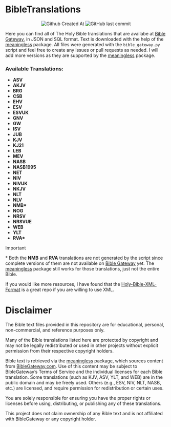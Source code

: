 # BibleTranslations
<p align=center>
  <img alt="Github Created At" src="https://img.shields.io/github/created-at/jadenzaleski/BibleTranslations?style=flat-square&color=orange">
  <img alt="GitHub last commit" src="https://img.shields.io/github/last-commit/jadenzaleski/BibleTranslations?style=flat-square">
</p>

<p>Here you can find all of The Holy Bible translations that are availabe at <a href="https://www.biblegateway.com">Bible Gateway</a>, in JSON and SQL format.
Text is downloaded with the help of the <a href="https://github.com/daniel-tran/meaningless">meaningless</a> package. All files were generated with the <code>bible_gateway.py</code> script and feel free to create any issues or pull requests as needed.
I will add more versions as they are supported by the <a href="https://github.com/daniel-tran/meaningless">meaningless</a> package.</p>
<h3>Available Translations:</h3>

 * **ASV**
 * **AKJV**
 * **BRG**
 * **CSB**
 * **EHV**
 * **ESV**
 * **ESVUK**
 * **GNV**
 * **GW**
 * **ISV**
 * **JUB**
 * **KJV**
 * **KJ21**
 * **LEB**
 * **MEV**
 * **NASB**
 * **NASB1995**
 * **NET**
 * **NIV**
 * **NIVUK**
 * **NKJV**
 * **NLT**
 * **NLV**
 * **NMB\***
 * **NOG**
 * **NRSV**
 * **NRSVUE**
 * **WEB**
 * **YLT**
 * **RVA\*** 
> [!IMPORTANT]
> \* Both the **NMB** and **RVA** translations are not generated by the script since complete versions of them are not available on [Bible Gateway](https://www.biblegateway.com) yet. The [meaningless](https://github.com/daniel-tran/meaningless) package still works for those translations, just not the entire Bible.

If you would like more resources, I have found that the 
[Holy-Bible-XML-Format](https://github.com/Beblia/Holy-Bible-XML-Format) is a great repo if you are willing to use XML. 

# Disclaimer

The Bible text files provided in this repository are for educational, personal, non-commercial, and reference purposes only.

Many of the Bible translations listed here are protected by copyright and may not be legally redistributed or used in other projects without explicit permission from their respective copyright holders.

Bible text is retrieved via the [meaningless](https://github.com/daniel-tran/meaningless) package, which sources content from [BibleGateway.com](https://www.biblegateway.com). Use of this content may be subject to BibleGateway’s Terms of Service and the individual licenses for each Bible translation. Some translations (such as KJV, ASV, YLT, and WEB) are in the public domain and may be freely used. Others (e.g., ESV, NIV, NLT, NASB, etc.) are licensed, and require permission for redistribution or certain uses.

You are solely responsible for ensuring you have the proper rights or licenses before using, distributing, or publishing any of these translations.

This project does not claim ownership of any Bible text and is not affiliated with BibleGateway or any copyright holder.
